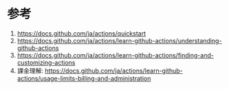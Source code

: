 # 参考
1. https://docs.github.com/ja/actions/quickstart
2. https://docs.github.com/ja/actions/learn-github-actions/understanding-github-actions
3. https://docs.github.com/ja/actions/learn-github-actions/finding-and-customizing-actions
4. 課金理解: https://docs.github.com/ja/actions/learn-github-actions/usage-limits-billing-and-administration